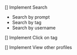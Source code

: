 [] Implement Search
 - Search by prompt
 - Search by tag
 - Search by username

[] Implement Click on tag

[] Implement View other profiles